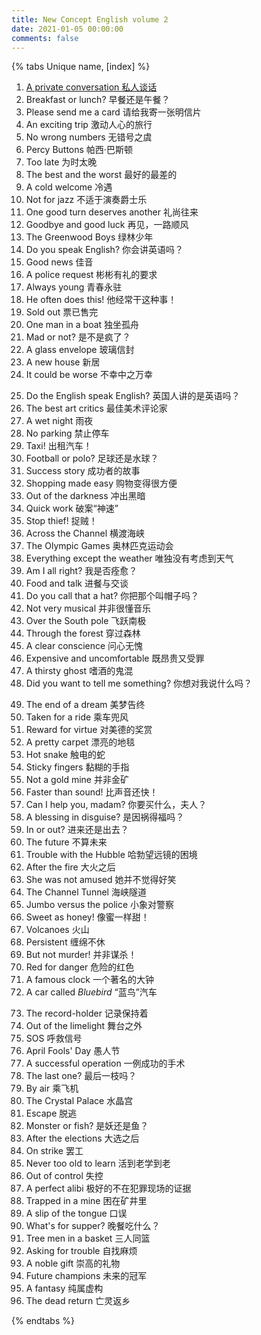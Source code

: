 ```yaml
---
title: New Concept English volume 2
date: 2021-01-05 00:00:00
comments: false
---
```


{% tabs Unique name, [index] %}
<!-- tab Unit 1 -->
1. [A private conversation 私人谈话](01)
2. Breakfast or lunch? 早餐还是午餐？
3. Please send me a card 请给我寄一张明信片
4. An exciting trip 激动人心的旅行
5. No wrong numbers 无错号之虞
6. Percy Buttons 帕西·巴斯顿
7. Too late 为时太晚
8. The best and the worst 最好的最差的
9. A cold welcome 冷遇
10. Not for jazz 不适于演奏爵士乐
11. One good turn deserves another 礼尚往来
12. Goodbye and good luck 再见，一路顺风
13. The Greenwood Boys 绿林少年
14. Do you speak English? 你会讲英语吗？
15. Good news 佳音
16. A police request 彬彬有礼的要求
17. Always young 青春永驻
18. He often does this! 他经常干这种事！
19. Sold out 票已售完
20. One man in a boat 独坐孤舟
21. Mad or not? 是不是疯了？
22. A glass envelope 玻璃信封
23. A new house 新居
24. It could be worse 不幸中之万幸
<!-- endtab -->
<!-- tab Unit 2 -->
25. Do the English speak English? 英国人讲的是英语吗？
26. The best art critics 最佳美术评论家
27. A wet night 雨夜
28. No parking 禁止停车
29. Taxi! 出租汽车！
30. Football or polo? 足球还是水球？
31. Success story 成功者的故事
32. Shopping made easy 购物变得很方便
33. Out of the darkness 冲出黑暗
34. Quick work 破案“神速”
35. Stop thief! 捉贼！
36. Across the Channel 横渡海峡
37. The Olympic Games 奥林匹克运动会
38. Everything except the weather 唯独没有考虑到天气
39. Am I all right? 我是否痊愈？
40. Food and talk 进餐与交谈
41. Do you call that a hat? 你把那个叫帽子吗？
42. Not very musical 并非很懂音乐
43. Over the South pole 飞跃南极
44. Through the forest 穿过森林
45. A clear conscience 问心无愧
46. Expensive and uncomfortable 既昂贵又受罪
47. A thirsty ghost 嗜酒的鬼混
48. Did you want to tell me something? 你想对我说什么吗？
<!-- endtab -->
<!-- tab Unit 3 -->
49. The end of a dream 美梦告终
50. Taken for a ride 乘车兜风
51. Reward for virtue 对美德的奖赏
52. A pretty carpet 漂亮的地毯
53. Hot snake 触电的蛇
54. Sticky fingers 黏糊的手指
55. Not a gold mine 并非金矿
56. Faster than sound! 比声音还快！
57. Can I help you, madam? 你要买什么，夫人？
58. A blessing in disguise? 是因祸得福吗？
59. In or out? 进来还是出去？
60. The future 不算未来
61. Trouble with the Hubble 哈勃望远镜的困境
62. After the fire 大火之后
63. She was not amused 她并不觉得好笑
64. The Channel Tunnel 海峡隧道
65. Jumbo versus the police 小象对警察
66. Sweet as honey! 像蜜一样甜！
67. Volcanoes 火山
68. Persistent 缠绵不休
69. But not murder! 并非谋杀！
70. Red for danger 危险的红色
71. A famous clock 一个著名的大钟
72. A car called *Bluebird* “蓝鸟”汽车
<!-- endtab -->
<!-- tab Unit 4 -->
73. The record-holder 记录保持着
74. Out of the limelight 舞台之外
75. SOS 呼救信号
76. April Fools' Day 愚人节
77. A successful operation 一例成功的手术
78. The last one? 最后一枝吗？
79. By air 乘飞机
80. The Crystal Palace 水晶宫
81. Escape 脱逃
82. Monster or fish? 是妖还是鱼？
83. After the elections 大选之后
84. On strike 罢工
85. Never too old to learn 活到老学到老
86. Out of control 失控
87. A perfect alibi 极好的不在犯罪现场的证据
88. Trapped in a mine 困在矿井里
89. A slip of the tongue 口误
90. What's for supper? 晚餐吃什么？
91. Tree men in a basket 三人同篮
92. Asking for trouble 自找麻烦
93. A noble gift 崇高的礼物
94. Future champions 未来的冠军
95. A fantasy 纯属虚构
96. The dead return 亡灵返乡
<!-- endtab -->
{% endtabs %}
